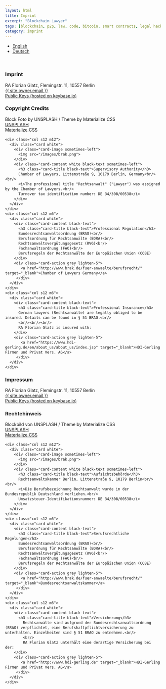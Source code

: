 ```yaml
---
layout: html
title: Imprint
excerpt: "Blockchain Lawyer"
tags: [blockchain, p2p, law, code, bitcoin, smart contracts, legal hacking, legal automation]
category: imprint
---
```



<div class="row container" style="margin-bottom: 4em;">
  <div class="col s12">
    <ul class="tabs tab-demo">
      <li class="tab col s3"><a href="#en">English</a></li>
      <li class="tab col s3"><a href="#de">Deutsch</a></li>
    </ul>
  </div>    
</div>


<div class="row container">

  <div id="en">
    <div class="col s12 m6">
      <div class="card white">
        <div class="card-content black-text">
          <h3 class="card-title black-text">Imprint</h3>
          RA Florian Glatz, Flemingstr. 11, 10557 Berlin
        </div>
        <div class="card-action grey lighten-5">
           <a href="mailto:{{ site.owner.email }}" target="_blank">{{ site.owner.email }}</a>
         </div>
        <div class="card-action grey lighten-5">
           <a href="https://keybase.io/ftg" target="_blank">Public Keys (hosted on keybase.io)</a>
         </div>                 
      </div>
    </div>
    <div class="col s12 m6">
      <div class="card white">
        <div class="card-content black-text">
          <h3 class="card-title black-text">Copyright Credits</h3>
          Block Foto by UNSPLASH / Theme by Materialize CSS
        </div>
        <div class="card-action grey lighten-5">
           <a href="http://unsplash.com" target="_blank">UNSPLASH</a>
         </div>
        <div class="card-action grey lighten-5">
           <a href="http://materializecss.com" target="_blank">Materialize CSS</a>
         </div>                         
      </div>
    </div>    

    <div class="col s12 m12">
      <div class="card white">
        <div class="card-image sometimes-left">
          <img src="/images/brak.png">
        </div>      
        <div class="card-content white black-text sometimes-left">
          <h3 class="card-title black-text">Supervisory Authority</h3>
          Chamber of Lawyers, Littenstraße 9, 10179 Berlin, Germany<br/><br/>
          <i>The professional title "Rechtsanwalt" ("Lawyer") was assigned by the Chamber of Lawyers.<br/>
          Turnover tax identification number: DE 34/308/00538</i>
        </div>
      </div>
    </div>
    <div class="col s12 m6">  
      <div class="card white">
        <div class="card-content black-text">
          <h3 class="card-title black-text">Professional Regulation</h3>
          Bundesrechtsanwaltsordnung (BRAO)<br/>
          Berufsordnung für Rechtsanwälte (BORA)<br/>
          Rechtsanwaltsvergütungsgesetz (RVG)<br/>
          Fachanwaltsordnung (FAO)<br/>
          Berufsregeln der Rechtsanwälte der Europäischen Union (CCBE)
        </div>
        <div class="card-action grey lighten-5">
           <a href="http://www.brak.de/fuer-anwaelte/berufsrecht/" target="_blank">Chamber of Lawyers Germany</a>
         </div>
      </div>
    </div>
    <div class="col s12 m6">  
      <div class="card white">
        <div class="card-content black-text">
          <h3 class="card-title black-text">Professional Insurance</h3>
          German lawyers (Rechtsanwälte) are legally obliged to be insured. Details can be found in § 51 BRAO.<br/>
          <br/><br/><br/>
          RA Florian Glatz is insured with:
        </div>
        <div class="card-action grey lighten-5">
           <a href="https://www.hdi-gerling.de/en/about_us/about_us/index.jsp" target="_blank">HDI-Gerling Firmen und Privat Vers. AG</a>
         </div>
      </div>  
    </div>
  </div>

  <div id="de">
    <div class="col s12 m6">
      <div class="card white">
        <div class="card-content black-text">
          <h3 class="card-title black-text">Impressum</h3>
          RA Florian Glatz, Flemingstr. 11, 10557 Berlin
        </div>
        <div class="card-action grey lighten-5">
           <a href="mailto:{{ site.owner.email }}" target="_blank">{{ site.owner.email }}</a>
         </div>
        <div class="card-action grey lighten-5">
           <a href="https://keybase.io/ftg" target="_blank">Public Keys (hosted on keybase.io)</a>
         </div>                 
      </div>
    </div>
    <div class="col s12 m6">
      <div class="card white">
        <div class="card-content black-text">
          <h3 class="card-title black-text">Rechtehinweis</h3>
          Blockbild von UNSPLASH / Theme by Materialize CSS
        </div>
        <div class="card-action grey lighten-5">
           <a href="http://www.unsplash.com" target="_blank">UNSPLASH</a>
         </div>
        <div class="card-action grey lighten-5">
           <a href="http://materializecss.com" target="_blank">Materialize CSS</a>
         </div>                         
      </div>
    </div>

    <div class="col s12 m12">
      <div class="card white">
        <div class="card-image sometimes-left">
          <img src="/images/brak.png">
        </div>      
        <div class="card-content white black-text sometimes-left">
          <h3 class="card-title black-text">Aufsichtsbehörde</h3>
          Rechtsanwaltskammer Berlin, Littenstraße 9, 10179 Berlin<br/><br/>
          <i>Die Berufsbezeichnung Rechtsanwalt wurde in der Bundesrepublik Deutschland verliehen.<br/>
          Umsatzsteuer-Identifikationsnummer: DE 34/308/00538</i>
        </div>
      </div>      
    </div>
    <div class="col s12 m6">  
      <div class="card white">
        <div class="card-content black-text">
          <h3 class="card-title black-text">Berufsrechtliche Regelungen</h3>
          Bundesrechtsanwaltsordnung (BRAO)<br/>
          Berufsordnung für Rechtsanwälte (BORA)<br/>
          Rechtsanwaltsvergütungsgesetz (RVG)<br/>
          Fachanwaltsordnung (FAO)<br/>
          Berufsregeln der Rechtsanwälte der Europäischen Union (CCBE)
        </div>
        <div class="card-action grey lighten-5">
           <a href="http://www.brak.de/fuer-anwaelte/berufsrecht/" target="_blank">Bundesrechtsanwaltskammer</a>
         </div>
      </div>
    </div>
    <div class="col s12 m6">  
      <div class="card white">
        <div class="card-content black-text">
          <h3 class="card-title black-text">Versicherung</h3>
            Rechtsanwälte sind aufgrund der Bundesrechtsanwaltsordnung (BRAO) verpflichtet, eine Berufshaftpflichtversicherung zu unterhalten. Einzelheiten sind § 51 BRAO zu entnehmen.<br/>
            <br/>
            RA Florian Glatz unterhält eine derartige Versicherung bei der:
        </div>
        <div class="card-action grey lighten-5">
           <a href="http://www.hdi-gerling.de" target="_blank">HDI-Gerling Firmen und Privat Vers. AG</a>
         </div>
      </div>  
    </div>
  </div>

</div>
